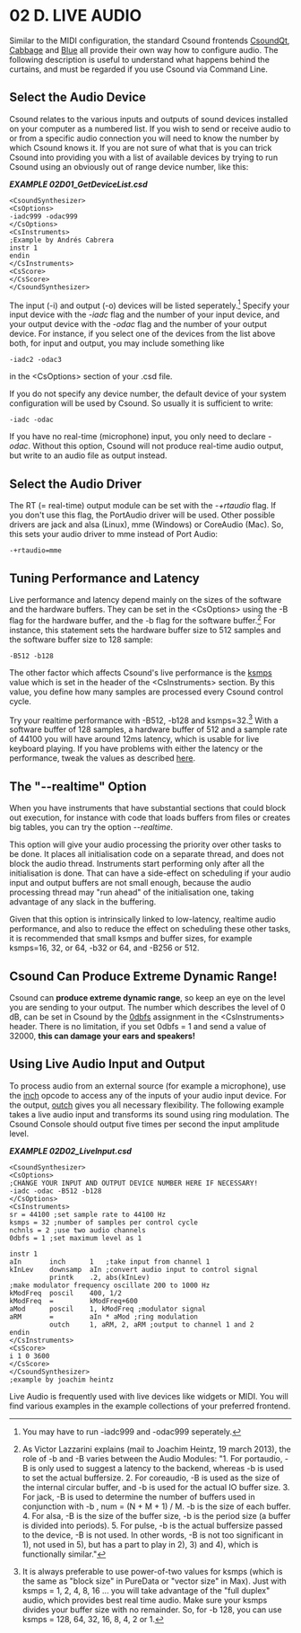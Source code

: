 02 D. LIVE AUDIO
================

Similar to the MIDI configuration, the standard Csound frontends
[CsoundQt](http://csoundqt.github.io), [Cabbage](http://cabbageaudio.com/) and
[Blue](http://blue.kunstmusik.com/) all provide their own way how to configure audio.
The following description is useful to understand what happens behind
the curtains, and must be regarded if you use Csound via Command Line.

Select the Audio Device
-----------------------

Csound relates to the various inputs and outputs of sound devices
installed on your computer as a numbered list. If you wish to send or
receive audio to or from a specific audio connection you will need to
know the number by which Csound knows it. If you are not sure of what
that is you can trick Csound into providing you with a list of available
devices by trying to run Csound using an obviously out of range device
number, like this:

   ***EXAMPLE 02D01\_GetDeviceList.csd***

~~~Csound
<CsoundSynthesizer>
<CsOptions>
-iadc999 -odac999
</CsOptions>
<CsInstruments>
;Example by Andrés Cabrera
instr 1
endin
</CsInstruments>
<CsScore>
</CsScore>
</CsoundSynthesizer>
~~~

The input (-i) and output (-o) devices will be listed seperately.[^1]
Specify your input device with the *-iadc* flag and the number of your
input device, and your output device with the *-odac* flag and the
number of your output device. For instance, if you select one of the
devices from the list above both, for input and output, you may include
something like

    -iadc2 -odac3

in the \<CsOptions\> section of your .csd file.

If you do not specify any device number, the default device of your
system configuration will be used by Csound. So usually it is sufficient
to write:

    -iadc -odac

If you have no real-time (microphone) input, you only need to declare
*-odac*. Without this option, Csound will not produce real-time audio
output, but write to an audio file as output instead.


Select the Audio Driver
-----------------------

The RT (= real-time) output module can be set with the *-+rtaudio*
flag. If you don't use this flag, the PortAudio driver will be used.
Other possible drivers are jack and alsa (Linux), mme (Windows) or
CoreAudio (Mac). So, this sets your audio driver to mme instead of Port
Audio:

    -+rtaudio=mme


Tuning Performance and Latency
------------------------------

Live performance and latency depend mainly on the sizes of the software
and the hardware buffers. They can be set in the \<CsOptions\> using the
-B flag for the hardware buffer, and the -b flag for the software
buffer.[^2]  For instance, this statement sets the hardware buffer size
to 512 samples and the software buffer size to 128 sample:

    -B512 -b128

The other factor which affects Csound's live performance is the
[ksmps](http://csound.github.io/docs/manual/html/ksmps.html)
value which is set in the header of the \<CsInstruments\> section. By
this value, you define how many samples are processed every Csound
control cycle.

Try your realtime performance with -B512, -b128 and ksmps=32.[^3]  With a
software buffer of 128 samples, a hardware buffer of 512 and a sample
rate of 44100 you will have around 12ms latency, which is usable for
live keyboard playing. If you have problems with either the latency or
the performance, tweak the values as described
[here](http://csound.github.io/docs/manual/html/UsingOptimizing.html).


The \"\--realtime\" Option
--------------------------

When you have instruments that have substantial sections that could
block out execution, for instance with code that loads buffers from
files or creates big tables, you can try the option *\--realtime*.

This option will give your audio processing the priority over other
tasks to be done. It places all initialisation code on a separate
thread, and does not block the audio thread. Instruments start
performing only after all the initialisation is done. That can have a
side-effect on scheduling if your audio input and output buffers are not
small enough, because the audio processing thread may "run ahead" of the
initialisation one, taking advantage of any slack in the buffering.

Given that this option is intrinsically linked to low-latency, realtime
audio performance, and also to reduce the effect on scheduling these
other tasks, it is recommended that small ksmps and buffer sizes, for
example ksmps=16, 32, or 64, -b32 or 64, and -B256 or 512.


Csound Can Produce Extreme Dynamic Range!
-----------------------------------------

Csound can **produce extreme dynamic range**, so keep an eye on the
level you are sending to your output. The number which describes the
level of 0 dB, can be set in Csound by the
[0dbfs](http://csound.github.io/docs/manual/html/Zerodbfs.html)
assignment in the \<CsInstruments\> header. There is no limitation, if
you set 0dbfs = 1 and send a value of 32000, **this can damage your
ears and speakers!**


Using Live Audio Input and Output
---------------------------------

To process audio from an external source (for example a microphone), use
the [inch](http://csound.github.io/docs/manual/html/inch.html)
opcode to access any of the inputs of your audio input device. For the
output,
[outch](http://csound.github.io/docs/manual/html/outch.html)
gives you all necessary flexibility. The following example takes a live
audio input and transforms its sound using ring modulation. The Csound
Console should output five times per second the input amplitude level.

   ***EXAMPLE 02D02\_LiveInput.csd***

~~~Csound
<CsoundSynthesizer>
<CsOptions>
;CHANGE YOUR INPUT AND OUTPUT DEVICE NUMBER HERE IF NECESSARY!
-iadc -odac -B512 -b128
</CsOptions>
<CsInstruments>
sr = 44100 ;set sample rate to 44100 Hz
ksmps = 32 ;number of samples per control cycle
nchnls = 2 ;use two audio channels
0dbfs = 1 ;set maximum level as 1

instr 1
aIn       inch      1   ;take input from channel 1
kInLev    downsamp  aIn ;convert audio input to control signal
          printk    .2, abs(kInLev)
;make modulator frequency oscillate 200 to 1000 Hz
kModFreq  poscil    400, 1/2
kModFreq  =         kModFreq+600
aMod      poscil    1, kModFreq ;modulator signal
aRM       =         aIn * aMod ;ring modulation
          outch     1, aRM, 2, aRM ;output to channel 1 and 2
endin
</CsInstruments>
<CsScore>
i 1 0 3600
</CsScore>
</CsoundSynthesizer>
;example by joachim heintz
~~~

Live Audio is frequently used with live devices like widgets or MIDI.
You will find various examples in the example collections of your
preferred frontend.

[^1]:  You may have to run -iadc999 and -odac999 seperately.
[^2]:  As Victor Lazzarini explains (mail to Joachim Heintz, 19 march
    2013), the role of -b and -B varies between the Audio Modules: \"1.
    For portaudio, -B is only used to suggest a latency to the backend,
    whereas -b is used to set the actual buffersize. 2. For coreaudio,
    -B is used as the size of the internal circular buffer, and -b is
    used for the actual IO buffer size. 3. For jack, -B is used to
    determine the number of buffers used in conjunction with -b , num =
    (N + M + 1) / M. -b is the size of each buffer. 4. For alsa, -B is
    the size of the buffer size, -b is the period size (a buffer is
    divided into periods). 5. For pulse, -b is the actual buffersize
    passed to the device, -B is not used. In other words, -B is not too
    significant in 1), not used in 5), but has a part to play in 2), 3)
    and 4), which is functionally similar.\"
[^3]:  It is always preferable to use power-of-two values for ksmps (which
    is the same as \"block size\" in PureData or \"vector size\" in
    Max). Just with ksmps = 1, 2, 4, 8, 16 \... you will take advantage
    of the \"full duplex\" audio, which provides best real time audio.
    Make sure your ksmps divides your buffer size with no remainder. So,
    for -b 128, you can use ksmps = 128, 64, 32, 16, 8, 4, 2
    or 1.
